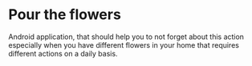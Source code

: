 # Pour the flowers
Android application, that should help you to not forget about this action especially when you have different flowers in your home that requires different actions on a daily basis.
